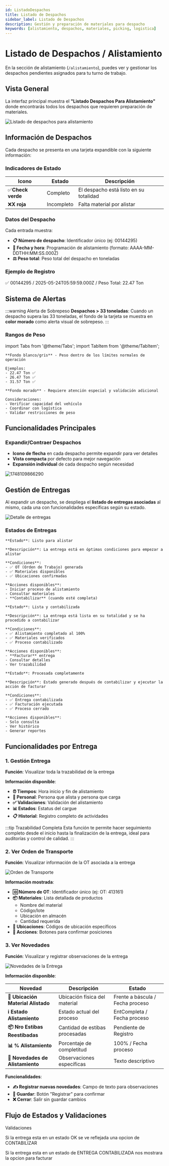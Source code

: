 ```yaml
---
id: ListadoDespachos
title: Listado de Despachos
sidebar_label: Listado de Despachos
description: Gestión y preparación de materiales para despacho
keywords: [alistamiento, despachos, materiales, picking, logistica]
---
```

# Listado de Despachos / Alistamiento

En la sección de alistamiento (`/alistamiento`), puedes ver y gestionar los despachos pendientes asignados para tu turno de trabajo.

## Vista General

La interfaz principal muestra el **"Listado Despachos Para Alistamiento"** donde encontrarás todos los despachos que requieren preparación de materiales.

![Listado de despachos para alistamiento](./image/alistamiento/1748109866290.png)

## Información de Despachos

Cada despacho se presenta en una tarjeta expandible con la siguiente información:

### Indicadores de Estado

| Icono                   | Estado     | Descripción                            |
| ----------------------- | ---------- | --------------------------------------- |
| ✅**Check verde** | Completo   | El despacho está listo en su totalidad |
| ❌**X roja**      | Incompleto | Falta material por alistar              |

### Datos del Despacho

Cada entrada muestra:

- **📋 Número de despacho**: Identificador único (ej: 00144295)
- **📅 Fecha y hora**: Programación de alistamiento (formato: AAAA-MM-DDTHH:MM:SS.000Z)
- **⚖️ Peso total**: Peso total del despacho en toneladas

### Ejemplo de Registro

✅ 00144295 / 2025-05-24T05:59:59.000Z / Peso Total: 22.47 Ton

## Sistema de Alertas

:::warning Alerta de Sobrepeso
**Despachos > 33 toneladas**: Cuando un despacho supera las 33 toneladas, el fondo de la tarjeta se muestra en **color morado** como alerta visual de sobrepeso.
:::

### Rangos de Peso

import Tabs from '@theme/Tabs';
import TabItem from '@theme/TabItem';

<Tabs>
  <TabItem value="normal" label="🟢 Normal (≤ 33 Ton)" default>

    **Fondo blanco/gris** - Peso dentro de los límites normales de operación

    Ejemplos:
    - 22.47 Ton ✅
    - 26.47 Ton ✅
    - 31.57 Ton ✅

</TabItem>
  <TabItem value="sobrepeso" label="🟣 Sobrepeso (> 33 Ton)">

    **Fondo morado** - Requiere atención especial y validación adicional

    Consideraciones:
    - Verificar capacidad del vehículo
    - Coordinar con logística
    - Validar restricciones de peso

</TabItem>
</Tabs>

## Funcionalidades Principales

### Expandir/Contraer Despachos

- **Icono de flecha** en cada despacho permite expandir para ver detalles
- **Vista compacta** por defecto para mejor navegación
- **Expansión individual** de cada despacho según necesidad

![1748109866290](image/alistamiento/1748109866290.png)

## Gestión de Entregas

Al expandir un despacho, se despliega el **listado de entregas asociadas** al mismo, cada una con funcionalidades específicas según su estado.

![Detalle de entregas](./image/alistamiento/1748110163225.png)

### Estados de Entregas

<Tabs>
  <TabItem value="ok" label="🟢 OK" default>

    **Estado**: Listo para alistar

    **Descripción**: La entrega está en óptimas condiciones para empezar a alistar

    **Condiciones**:
    - ✅ OT (Orden de Trabajo) generada
    - ✅ Materiales disponibles
    - ✅ Ubicaciones confirmadas

    **Acciones disponibles**:
    - Iniciar proceso de alistamiento
    - Consultar materiales
    - **Contabilizar** (cuando esté completa)

</TabItem>
  <TabItem value="contabilizada" label="🔵 ENTREGA CONTABILIZADA">

    **Estado**: Lista y contabilizada

    **Descripción**: La entrega está lista en su totalidad y se ha procedido a contabilizar

    **Condiciones**:
    - ✅ Alistamiento completado al 100%
    - ✅ Materiales verificados
    - ✅ Proceso contabilizado

    **Acciones disponibles**:
    - **Facturar** entrega
    - Consultar detalles
    - Ver trazabilidad

</TabItem>
  <TabItem value="facturada" label="🟣 ENTREGA FACTURADA">

    **Estado**: Procesada completamente

    **Descripción**: Estado generado después de contabilizar y ejecutar la acción de facturar

    **Condiciones**:
    - ✅ Entrega contabilizada
    - ✅ Facturación ejecutada
    - ✅ Proceso cerrado

    **Acciones disponibles**:
    - Solo consulta
    - Ver histórico
    - Generar reportes

</TabItem>
</Tabs>

## Funcionalidades por Entrega

### 1. Gestión Entrega

**Función**: Visualizar toda la trazabilidad de la entrega

**Información disponible**:

- **⏰ Tiempos**: Hora inicio y fin de alistamiento
- **👤 Personal**: Persona que alista y persona que carga
- **✅ Validaciones**: Validación del alistamiento
- **📊 Estados**: Estatus del cargue
- **📋 Historial**: Registro completo de actividades

:::tip Trazabilidad Completa
Esta función te permite hacer seguimiento completo desde el inicio hasta la finalización de la entrega, ideal para auditorías y control de calidad.
:::

### 2. Ver Orden de Transporte

**Función**: Visualizar información de la OT asociada a la entrega

![Orden de Transporte](./image/alistamiento/1748111341413.png)

**Información mostrada**:

- **🆔 Número de OT**: Identificador único (ej: OT: 413161)
- **📦 Materiales**: Lista detallada de productos
  - Nombre del material
  - Código/lote
  - Ubicación en almacén
  - Cantidad requerida
- **📍 Ubicaciones**: Códigos de ubicación específicos
- **🔘 Acciones**: Botones para confirmar posiciones

### 3. Ver Novedades

**Función**: Visualizar y registrar observaciones de la entrega

![Novedades de la Entrega](./image/alistamiento/1748111464647.png)

**Información disponible**:

| Novedad                                   | Descripción                    | Estado                            |
| ----------------------------------------- | ------------------------------- | --------------------------------- |
| **📍 Ubicación Material Alistado** | Ubicación física del material | Frente a báscula / Fecha proceso |
| **ℹ️ Estado Alistamiento**        | Estado actual del proceso       | EntCompleta / Fecha proceso       |
| **📦 Nro Estibas Reestibadas**      | Cantidad de estibas procesadas  | Pendiente de Registro             |
| **📊 % Alistamiento**               | Porcentaje de completitud       | 100% / Fecha proceso              |
| **📝 Novedades de Alistamiento**    | Observaciones específicas      | Texto descriptivo                 |

**Funcionalidades**:

- **✍️ Registrar nuevas novedades**: Campo de texto para observaciones
- **💾 Guardar**: Botón "Registrar" para confirmar
- **❌ Cerrar**: Salir sin guardar cambios

## Flujo de Estados y Validaciones

Validaciones

Si la entrega esta en un estado OK se ve reflejada una opcion de CONTABILIZAR

Si la entrega esta en un estado de ENTREGA CONTABILIZADA nos mostrara la opcion para facturar
